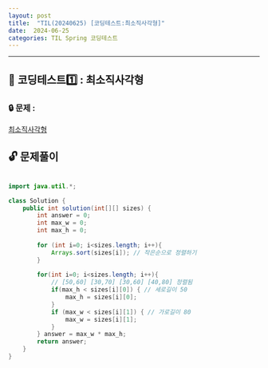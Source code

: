 ```yaml
---
layout: post
title:  "TIL(20240625) [코딩테스트:최소직사각형]"
date:  2024-06-25
categories: TIL Spring 코딩테스트
---
```



------------------------------------------------------------------

## 📌 코딩테스트1️⃣ : 최소직사각형

### 🔒 문제 : 
[최소직사각형](https://school.programmers.co.kr/learn/courses/30/lessons/86491)


## 🔓 문제풀이

```java

import java.util.*;

class Solution {
    public int solution(int[][] sizes) {
        int answer = 0;
        int max_w = 0;
        int max_h = 0;
        
        for (int i=0; i<sizes.length; i++){
            Arrays.sort(sizes[i]); // 작은순으로 정렬하기
        }
        
        for(int i=0; i<sizes.length; i++){
            // [50,60] [30,70] [30,60] [40,80] 정렬됨
            if(max_h < sizes[i][0]) { // 세로길이 50
                max_h = sizes[i][0];
            }
            if (max_w < sizes[i][1]) { // 가로길이 80
                max_w = sizes[i][1];
            }
        } answer = max_w * max_h; 
        return answer; 
    }
}

```


 
